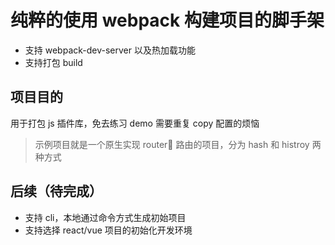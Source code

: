 # 纯粹的使用 webpack 构建项目的脚手架

- 支持 webpack-dev-server 以及热加载功能
- 支持打包 build

## 项目目的

用于打包 js 插件库，免去练习 demo 需要重复 copy 配置的烦恼

> 示例项目就是一个原生实现 router 路由的项目，分为 hash 和 histroy 两种方式

## 后续（待完成）

- 支持 cli，本地通过命令方式生成初始项目
- 支持选择 react/vue 项目的初始化开发环境
